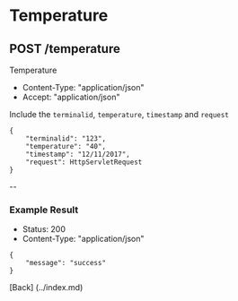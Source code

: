 # Temperature
## POST /temperature

Temperature

* Content-Type: "application/json"
* Accept:  "application/json"

Include the `terminalid`, `temperature`, `timestamp` and `request`

```
{
	"terminalid": "123",
	"temperature": "40",
	"timestamp": "12/11/2017",
	"request": HttpServletRequest
}
```

--

### Example Result

* Status: 200
* Content-Type: "application/json"

```
{
	"message": "success"
}
```
[Back] (../index.md)